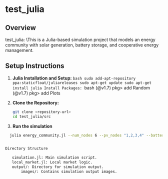 # test_julia

## Overview

test_julia: \\This is a Julia-based simulation project that models an energy community with solar generation, battery storage, and cooperative energy management.

## Setup Instructions

1. **Julia Installation and Setup:**
    ``bash
    sudo add-apt-repository ppa:staticfloat/juliareleases
    sudo apt-get update
    sudo apt-get install julia
Install Packages:
    ``bash
    (@v1.7) pkg> add Random
    (@v1.7) pkg> add Plots

2. **Clone the Repository:**

   ```bash
   git clone <repository-url>
   cd test_julia/src

3.  **Run the simulation**

 ```bash
   julia energy_community.jl --num_nodes 6 --pv_nodes "1,2,3,4" --battery_nodes "2,3,5" --cooperative --cooperative_nodes "1,2,3,4"


Directory Structure

    simulation.jl: Main simulation script.
    local_market.jl: Local market logic.
    output/: Directory for simulation output.
        images/: Contains simulation output images.

